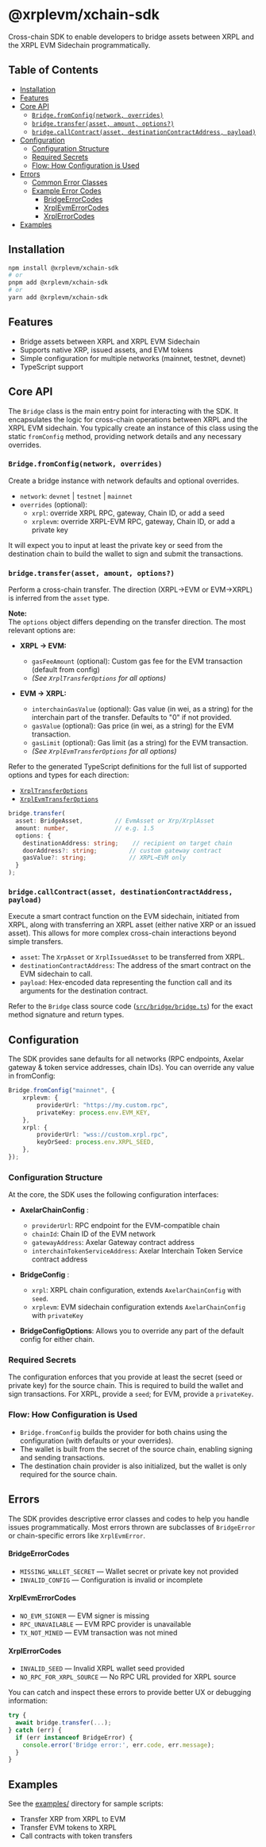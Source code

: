 # @xrplevm/xchain-sdk

Cross-chain SDK to enable developers to bridge assets between XRPL and the XRPL EVM Sidechain programmatically.

## Table of Contents

-   [Installation](#installation)
-   [Features](#features)
-   [Core API](#core-api)
    -   [`Bridge.fromConfig(network, overrides)`](#bridgefromconfignetwork-overrides)
    -   [`bridge.transfer(asset, amount, options?)`](#bridgetransferasset-amount-options)
    -   [`bridge.callContract(asset, destinationContractAddress, payload)`](#bridgecallcontractasset-destinationcontractaddress-payload)
-   [Configuration](#configuration)
    -   [Configuration Structure](#configuration-structure)
    -   [Required Secrets](#required-secrets)
    -   [Flow: How Configuration is Used](#flow-how-configuration-is-used)
-   [Errors](#errors)
    -   [Common Error Classes](#common-error-classes)
    -   [Example Error Codes](#example-error-codes)
        -   [BridgeErrorCodes](#bridgeerrorcodes)
        -   [XrplEvmErrorCodes](#xrplevmerrorcodes)
        -   [XrplErrorCodes](#xrplerrorcodes)
-   [Examples](#examples)

## Installation

```bash
npm install @xrplevm/xchain-sdk
# or
pnpm add @xrplevm/xchain-sdk
# or
yarn add @xrplevm/xchain-sdk
```

## Features

-   Bridge assets between XRPL and XRPL EVM Sidechain
-   Supports native XRP, issued assets, and EVM tokens
-   Simple configuration for multiple networks (mainnet, testnet, devnet)
-   TypeScript support

## Core API

The `Bridge` class is the main entry point for interacting with the SDK. It encapsulates the logic for cross-chain operations between XRPL and the XRPL EVM sidechain. You typically create an instance of this class using the static `fromConfig` method, providing network details and any necessary overrides.

### `Bridge.fromConfig(network, overrides)`

Create a bridge instance with network defaults and optional overrides.

-   `network`: `devnet` | `testnet` | `mainnet`
-   `overrides` (optional):
    -   `xrpl`: override XRPL RPC, gateway, Chain ID, or add a seed
    -   `xrplevm`: override XRPL-EVM RPC, gateway, Chain ID, or add a private key

It will expect you to input at least the private key or seed from the destination chain to build the wallet to sign and submit the transactions.

### `bridge.transfer(asset, amount, options?)`

Perform a cross-chain transfer. The direction (XRPL→EVM or EVM→XRPL) is inferred from the `asset` type.

**Note:**  
The `options` object differs depending on the transfer direction. The most relevant options are:

-   **XRPL → EVM:**

    -   `gasFeeAmount` (optional): Custom gas fee for the EVM transaction (default from config)
    -   _(See `XrplTransferOptions` for all options)_

-   **EVM → XRPL:**
    -   `interchainGasValue` (optional): Gas value (in wei, as a string) for the interchain part of the transfer. Defaults to "0" if not provided.
    -   `gasValue` (optional): Gas price (in wei, as a string) for the EVM transaction.
    -   `gasLimit` (optional): Gas limit (as a string) for the EVM transaction.
    -   _(See `XrplEvmTransferOptions` for all options)_

Refer to the generated TypeScript definitions for the full list of supported options and types for each direction:

-   [`XrplTransferOptions`](src/bridge/types/transfer.ts)
-   [`XrplEvmTransferOptions`](src/bridge/types/transfer.ts)

```ts
bridge.transfer(
  asset: BridgeAsset,         // EvmAsset or Xrp/XrplAsset
  amount: number,             // e.g. 1.5
  options: {
    destinationAddress: string;    // recipient on target chain
    doorAddress?: string;         // custom gateway contract
    gasValue?: string;            // XRPL→EVM only
  }
);
```

### `bridge.callContract(asset, destinationContractAddress, payload)`

Execute a smart contract function on the EVM sidechain, initiated from XRPL, along with transferring an XRPL asset (either native XRP or an issued asset). This allows for more complex cross-chain interactions beyond simple transfers.

-   `asset`: The `XrpAsset` or `XrplIssuedAsset` to be transferred from XRPL.
-   `destinationContractAddress`: The address of the smart contract on the EVM sidechain to call.
-   `payload`: Hex-encoded data representing the function call and its arguments for the destination contract.

Refer to the `Bridge` class source code ([`src/bridge/bridge.ts`](src/bridge/bridge.ts)) for the exact method signature and return types.

## Configuration

The SDK provides sane defaults for all networks (RPC endpoints, Axelar gateway & token service addresses, chain IDs). You can override any value in fromConfig:

```ts
Bridge.fromConfig("mainnet", {
    xrplevm: {
        providerUrl: "https://my.custom.rpc",
        privateKey: process.env.EVM_KEY,
    },
    xrpl: {
        providerUrl: "wss://custom.xrpl.rpc",
        keyOrSeed: process.env.XRPL_SEED,
    },
});
```

### Configuration Structure

At the core, the SDK uses the following configuration interfaces:

-   **AxelarChainConfig** :

    -   `providerUrl`: RPC endpoint for the EVM-compatible chain
    -   `chainId`: Chain ID of the EVM network
    -   `gatewayAddress`: Axelar Gateway contract address
    -   `interchainTokenServiceAddress`: Axelar Interchain Token Service contract address

-   **BridgeConfig** :

    -   `xrpl`: XRPL chain configuration, extends `AxelarChainConfig` with `seed`.
    -   `xrplevm`: EVM sidechain configuration extends `AxelarChainConfig` with `privateKey`

-   **BridgeConfigOptions**: Allows you to override any part of the default config for either chain.

### Required Secrets

The configuration enforces that you provide at least the secret (seed or private key) for the source chain. This is required to build the wallet and sign transactions. For XRPL, provide a `seed`; for EVM, provide a `privateKey`.

### Flow: How Configuration is Used

-   `Bridge.fromConfig` builds the provider for both chains using the configuration (with defaults or your overrides).
-   The wallet is built from the secret of the source chain, enabling signing and sending transactions.
-   The destination chain provider is also initialized, but the wallet is only required for the source chain.

## Errors

The SDK provides descriptive error classes and codes to help you handle issues programmatically. Most errors thrown are subclasses of `BridgeError` or chain-specific errors like `XrplEvmError`.

#### BridgeErrorCodes

-   `MISSING_WALLET_SECRET` — Wallet secret or private key not provided
-   `INVALID_CONFIG` — Configuration is invalid or incomplete

#### XrplEvmErrorCodes

-   `NO_EVM_SIGNER` — EVM signer is missing
-   `RPC_UNAVAILABLE` — EVM RPC provider is unavailable
-   `TX_NOT_MINED` — EVM transaction was not mined

#### XrplErrorCodes

-   `INVALID_SEED` — Invalid XRPL wallet seed provided
-   `NO_RPC_FOR_XRPL_SOURCE` — No RPC URL provided for XRPL source

You can catch and inspect these errors to provide better UX or debugging information:

```typescript
try {
  await bridge.transfer(...);
} catch (err) {
  if (err instanceof BridgeError) {
    console.error('Bridge error:', err.code, err.message);
  }
}
```

## Examples

See the [examples/](./examples/) directory for sample scripts:

-   Transfer XRP from XRPL to EVM
-   Transfer EVM tokens to XRPL
-   Call contracts with token transfers
